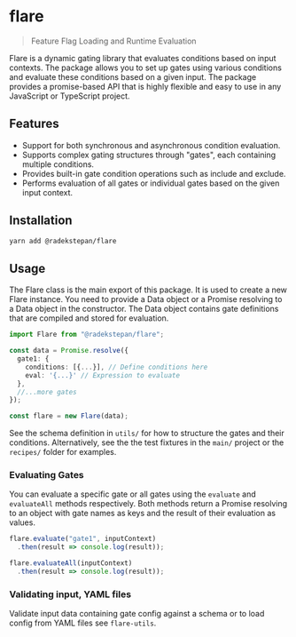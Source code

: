 # flare

> Feature Flag Loading and Runtime Evaluation

Flare is a dynamic gating library that evaluates conditions based on input contexts. The package allows you to set up gates using various conditions and evaluate these conditions based on a given input. The package provides a promise-based API that is highly flexible and easy to use in any JavaScript or TypeScript project.

## Features

- Support for both synchronous and asynchronous condition evaluation.
- Supports complex gating structures through "gates", each containing multiple conditions.
- Provides built-in gate condition operations such as include and exclude.
- Performs evaluation of all gates or individual gates based on the given input context.

## Installation

```bash
yarn add @radekstepan/flare
```

## Usage

The Flare class is the main export of this package. It is used to create a new Flare instance. You need to provide a Data object or a Promise resolving to a Data object in the constructor. The Data object contains gate definitions that are compiled and stored for evaluation.

```ts
import Flare from "@radekstepan/flare";

const data = Promise.resolve({
  gate1: {
    conditions: [{...}], // Define conditions here
    eval: '{...}' // Expression to evaluate
  },
  //...more gates
});

const flare = new Flare(data);
```

See the schema definition in `utils/` for how to structure the gates and their conditions. Alternatively, see the the test fixtures in the `main/` project or the `recipes/` folder for examples.

### Evaluating Gates

You can evaluate a specific gate or all gates using the `evaluate` and `evaluateAll` methods respectively. Both methods return a Promise resolving to an object with gate names as keys and the result of their evaluation as values.

```js
flare.evaluate("gate1", inputContext)
  .then(result => console.log(result));

flare.evaluateAll(inputContext)
  .then(result => console.log(result));
```

### Validating input, YAML files

Validate input data containing gate config against a schema or to load config from YAML files see `flare-utils`.
